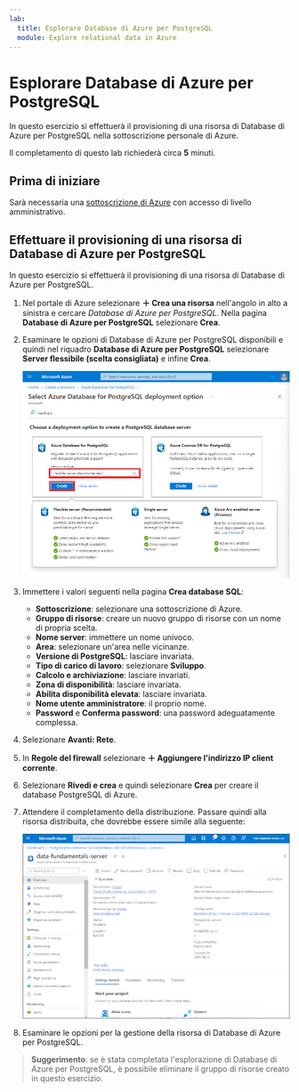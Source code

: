 ```yaml
---
lab:
  title: Esplorare Database di Azure per PostgreSQL
  module: Explore relational data in Azure
---
```


# Esplorare Database di Azure per PostgreSQL

In questo esercizio si effettuerà il provisioning di una risorsa di Database di Azure per PostgreSQL nella sottoscrizione personale di Azure.

Il completamento di questo lab richiederà circa **5** minuti.

## Prima di iniziare

Sarà necessaria una [sottoscrizione di Azure](https://azure.microsoft.com/free) con accesso di livello amministrativo.

## Effettuare il provisioning di una risorsa di Database di Azure per PostgreSQL

In questo esercizio si effettuerà il provisioning di una risorsa di Database di Azure per PostgreSQL.

1. Nel portale di Azure selezionare **&#65291; Crea una risorsa** nell'angolo in alto a sinistra e cercare *Database di Azure per PostgreSQL*. Nella pagina **Database di Azure per PostgreSQL** selezionare **Crea**.

1. Esaminare le opzioni di Database di Azure per PostgreSQL disponibili e quindi nel riquadro **Database di Azure per PostgreSQL** selezionare **Server flessibile (scelta consigliata)** e infine **Crea**.

    ![Screenshot delle opzioni di distribuzione di Database di Azure per PostgreSQL](images/postgresql-options.png)

1. Immettere i valori seguenti nella pagina **Crea database SQL**:
    - **Sottoscrizione**: selezionare una sottoscrizione di Azure.
    - **Gruppo di risorse**: creare un nuovo gruppo di risorse con un nome di propria scelta.
    - **Nome server**: immettere un nome univoco.
    - **Area**: selezionare un'area nelle vicinanze.
    - **Versione di PostgreSQL**: lasciare invariata.
    - **Tipo di carico di lavoro**: selezionare **Sviluppo**.
    - **Calcolo e archiviazione**: lasciare invariati.
    - **Zona di disponibilità**: lasciare invariata.
    - **Abilita disponibilità elevata**: lasciare invariata.
    - **Nome utente amministratore**: il proprio nome.
    - **Password** e **Conferma password**: una password adeguatamente complessa.

1. Selezionare **Avanti: Rete**.

1. In **Regole del firewall** selezionare **&#65291; Aggiungere l'indirizzo IP client corrente**.

1. Selezionare **Rivedi e crea** e quindi selezionare **Crea** per creare il database PostgreSQL di Azure.

1. Attendere il completamento della distribuzione. Passare quindi alla risorsa distribuita, che dovrebbe essere simile alla seguente:

    ![Screenshot del portale di Azure che mostra la pagina Database di Azure per PostgreSQL.](images/postgresql-portal.png)

1. Esaminare le opzioni per la gestione della risorsa di Database di Azure per PostgreSQL.

> **Suggerimento**: se è stata completata l'esplorazione di Database di Azure per PostgreSQL, è possibile eliminare il gruppo di risorse creato in questo esercizio.
